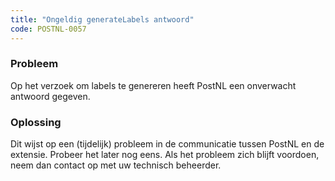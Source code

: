 ```yaml
---
title: "Ongeldig generateLabels antwoord"
code: POSTNL-0057
---
```


<div class="columnLayout single" data-layout="single">
<div class="cell normal" data-type="normal">
<div class="innerCell">
<p><h3>Probleem</h3></p>
<p>Op het verzoek om labels te genereren heeft PostNL een onverwacht antwoord gegeven.</p>
<p><h3>Oplossing</h3></p>
<p>Dit wijst op een (tijdelijk) probleem in de communicatie tussen PostNL en de extensie. Probeer het later nog eens. Als het probleem zich blijft voordoen, neem dan contact op met uw technisch beheerder.</p>
<p></p></div>
</div>
</div>